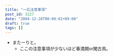 ```yaml
---
title: "一応注意事項"
post_id: 3227
date: "2004-12-28T00:00:02+09:00"
draft: true
tags: []
---
```



* またーりと。
  * ここの注意事項が少ないほど春満開or閑古鳥。
